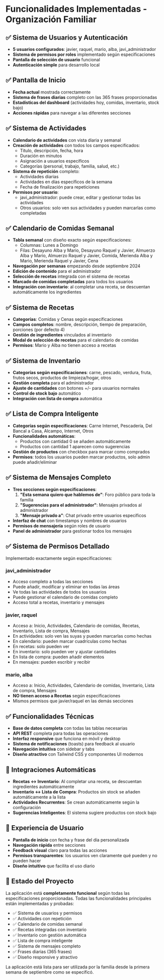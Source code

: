 # Funcionalidades Implementadas - Organización Familiar

## ✅ Sistema de Usuarios y Autenticación
- **5 usuarios configurados**: javier, raquel, mario, alba, javi_administrador
- **Sistema de permisos por roles** implementado según especificaciones
- **Pantalla de selección de usuario** funcional
- **Autenticación simple** para desarrollo local

## ✅ Pantalla de Inicio
- **Fecha actual** mostrada correctamente
- **Sistema de frases diarias** completo con las 365 frases proporcionadas
- **Estadísticas del dashboard** (actividades hoy, comidas, inventario, stock bajo)
- **Acciones rápidas** para navegar a las diferentes secciones

## ✅ Sistema de Actividades
- **Calendario de actividades** con vista diaria y semanal
- **Creación de actividades** con todos los campos especificados:
  - Título, descripción, fecha, hora
  - Duración en minutos
  - Asignación a usuarios específicos
  - Categorías (personal, trabajo, familia, salud, etc.)
- **Sistema de repetición** completo:
  - Actividades diarias
  - Actividades en días específicos de la semana
  - Fecha de finalización para repeticiones
- **Permisos por usuario**:
  - javi_administrador: puede crear, editar y gestionar todas las actividades
  - Otros usuarios: solo ven sus actividades y pueden marcarlas como completadas

## ✅ Calendario de Comidas Semanal
- **Tabla semanal** con diseño exacto según especificaciones:
  - Columnas: Lunes a Domingo
  - Filas: Desayuno Alba y Mario, Desayuno Raquel y Javier, Almuerzo Alba y Mario, Almuerzo Raquel y Javier, Comida, Merienda Alba y Mario, Merienda Raquel y Javier, Cena
- **Navegación por semanas** empezando desde septiembre 2024
- **Edición de contenido** para el administrador
- **Selección de recetas** integrada con el sistema de recetas
- **Marcado de comidas completadas** para todos los usuarios
- **Integración con inventario**: al completar una receta, se descuentan automáticamente los ingredientes

## ✅ Sistema de Recetas
- **Categorías**: Comidas y Cenas según especificaciones
- **Campos completos**: nombre, descripción, tiempo de preparación, porciones (por defecto 4)
- **Gestión de ingredientes** vinculados al inventario
- **Modal de selección de recetas** para el calendario de comidas
- **Permisos**: Mario y Alba no tienen acceso a recetas

## ✅ Sistema de Inventario
- **Categorías según especificaciones**: carne, pescado, verdura, fruta, frutos secos, productos de limpieza/hogar, otros
- **Gestión completa** para el administrador
- **Ajuste de cantidades** con botones +/- para usuarios normales
- **Control de stock bajo** automático
- **Integración con lista de compra** automática

## ✅ Lista de Compra Inteligente
- **Categorías según especificaciones**: Carne Internet, Pescadería, Del Bancal a Casa, Alcampo, Internet, Otros
- **Funcionalidades automáticas**:
  - Productos con cantidad 0 se añaden automáticamente
  - Productos con cantidad 1 aparecen como sugerencias
- **Gestión de productos** con checkbox para marcar como comprados
- **Permisos**: todos los usuarios pueden marcar productos, solo admin puede añadir/eliminar

## ✅ Sistema de Mensajes Completo
- **Tres secciones según especificaciones**:
  1. **"Esta semana quiero que hablemos de"**: Foro público para toda la familia
  2. **"Sugerencias para el administrador"**: Mensajes privados al administrador
  3. **"Mensaje privado a"**: Chat privado entre usuarios específicos
- **Interfaz de chat** con timestamps y nombres de usuarios
- **Permisos de mensajería** según roles de usuario
- **Panel de administrador** para gestionar todos los mensajes

## ✅ Sistema de Permisos Detallado
Implementado exactamente según especificaciones:

### javi_administrador
- Acceso completo a todas las secciones
- Puede añadir, modificar y eliminar en todas las áreas
- Ve todas las actividades de todos los usuarios
- Puede gestionar el calendario de comidas completo
- Acceso total a recetas, inventario y mensajes

### javier, raquel
- Acceso a: Inicio, Actividades, Calendario de comidas, Recetas, Inventario, Lista de compra, Mensajes
- En actividades: solo ven las suyas y pueden marcarlas como hechas
- En calendario: pueden marcar cuadrículas como hechas
- En recetas: solo pueden ver
- En inventario: solo pueden ver y ajustar cantidades
- En lista de compra: pueden añadir elementos
- En mensajes: pueden escribir y recibir

### mario, alba
- Acceso a: Inicio, Actividades, Calendario de comidas, Inventario, Lista de compra, Mensajes
- **NO tienen acceso a Recetas** según especificaciones
- Mismos permisos que javier/raquel en las demás secciones

## ✅ Funcionalidades Técnicas
- **Base de datos completa** con todas las tablas necesarias
- **API REST** completa para todas las operaciones
- **Interfaz responsive** que funciona en móvil y desktop
- **Sistema de notificaciones** (toasts) para feedback al usuario
- **Navegación intuitiva** con sidebar y tabs
- **Diseño atractivo** con Tailwind CSS y componentes UI modernos

## 🔄 Integraciones Automáticas
- **Recetas ↔ Inventario**: Al completar una receta, se descuentan ingredientes automáticamente
- **Inventario ↔ Lista de Compra**: Productos sin stock se añaden automáticamente a la lista
- **Actividades Recurrentes**: Se crean automáticamente según la configuración
- **Sugerencias Inteligentes**: El sistema sugiere productos con stock bajo

## 📱 Experiencia de Usuario
- **Pantalla de inicio** con fecha y frase del día personalizada
- **Navegación rápida** entre secciones
- **Feedback visual** claro para todas las acciones
- **Permisos transparentes**: los usuarios ven claramente qué pueden y no pueden hacer
- **Diseño intuitivo** que facilita el uso diario

## 🚀 Estado del Proyecto
La aplicación está **completamente funcional** según todas las especificaciones proporcionadas. Todas las funcionalidades principales están implementadas y probadas:

- ✅ Sistema de usuarios y permisos
- ✅ Actividades con repetición
- ✅ Calendario de comidas semanal
- ✅ Recetas integradas con inventario
- ✅ Inventario con gestión automática
- ✅ Lista de compra inteligente
- ✅ Sistema de mensajes completo
- ✅ Frases diarias (365 frases)
- ✅ Diseño responsive y atractivo

La aplicación está lista para ser utilizada por la familia desde la primera semana de septiembre como se especificó.